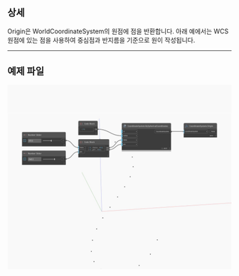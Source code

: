 ## 상세
Origin은 WorldCoordinateSystem의 원점에 점을 반환합니다. 아래 예에서는 WCS 원점에 있는 점을 사용하여 중심점과 반지름을 기준으로 원이 작성됩니다.
___
## 예제 파일

![Origin](./Autodesk.DesignScript.Geometry.CoordinateSystem.Origin_img.jpg)

